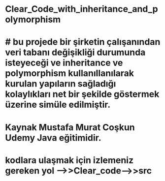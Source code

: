 # Clear_Code_with_inheritance_and_polymorphism
# # bu projede bir şirketin çalışanından veri tabanı değişikliği durumunda isteyeceği ve inheritance ve polymorphism kullanıllanılarak kurulan yapıların sağladığı kolaylıkları net bir şekilde göstermek üzerine simüle edilmiştir.
# Kaynak Mustafa Murat Coşkun Udemy Java eğitimidir. 
# kodlara ulaşmak için izlemeniz gereken yol -->>Clear_code-->>src
